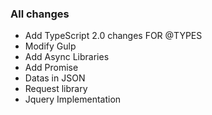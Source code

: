 ### All changes

+ Add TypeScript 2.0 changes FOR @TYPES
+ Modify Gulp
+ Add Async Libraries
+ Add Promise
+ Datas in JSON
+ Request library
+ Jquery Implementation